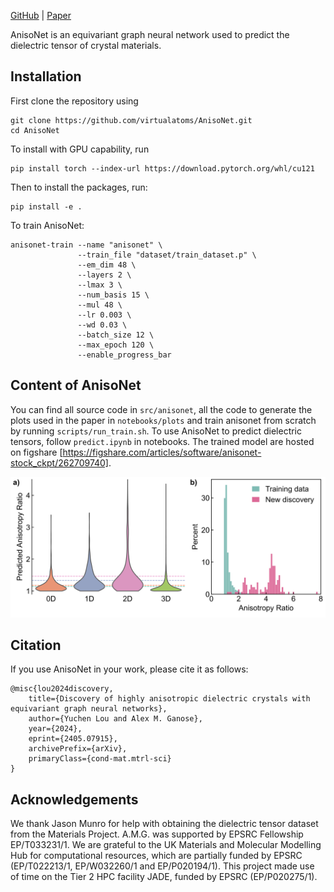 [GitHub](https://github.com/virtualatoms/AnisoNet) | [Paper](https://arxiv.org/abs/2405.07915)

AnisoNet is an equivariant graph neural network used to predict the dielectric tensor of crystal materials.

## Installation

First clone the repository using

```
git clone https://github.com/virtualatoms/AnisoNet.git
cd AnisoNet
```

To install with GPU capability, run
```
pip install torch --index-url https://download.pytorch.org/whl/cu121
```

Then to install the packages, run:
```
pip install -e .
```

To train AnisoNet:
```
anisonet-train --name "anisonet" \
               --train_file "dataset/train_dataset.p" \
               --em_dim 48 \
               --layers 2 \
               --lmax 3 \
               --num_basis 15 \
               --mul 48 \
               --lr 0.003 \
               --wd 0.03 \
               --batch_size 12 \
               --max_epoch 120 \
               --enable_progress_bar
```


## Content of AnisoNet
You can find all source code in `src/anisonet`, all the code to generate the plots used in the paper in `notebooks/plots` and train anisonet from scratch by running `scripts/run_train.sh`. To use AnisoNet to predict dielectric tensors, follow `predict.ipynb` in notebooks. The trained model are hosted on figshare [https://figshare.com/articles/software/anisonet-stock_ckpt/262709740].

![Figure 6](notebooks/plots/readme.png "Training data vs new anisotropic discoveries")

## Citation
If you use AnisoNet in your work, please cite it as follows:
```
@misc{lou2024discovery,
    title={Discovery of highly anisotropic dielectric crystals with equivariant graph neural networks},
    author={Yuchen Lou and Alex M. Ganose},
    year={2024},
    eprint={2405.07915},
    archivePrefix={arXiv},
    primaryClass={cond-mat.mtrl-sci}
}
```

## Acknowledgements
We thank Jason Munro for help with obtaining the dielectric tensor dataset from the Materials Project. A.M.G. was supported by EPSRC Fellowship EP/T033231/1. We are grateful to the UK Materials and Molecular Modelling Hub for computational resources, which are partially funded by EPSRC (EP/T022213/1, EP/W032260/1 and EP/P020194/1). This project made use of time on the Tier 2 HPC facility JADE, funded by EPSRC (EP/P020275/1).
